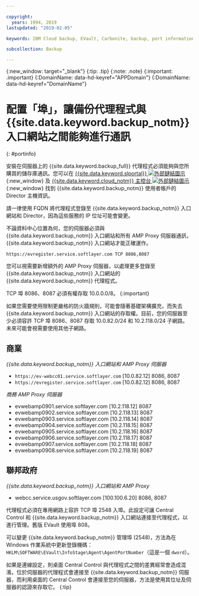 ```yaml
---

copyright:
  years: 1994, 2019
lastupdated: "2019-02-05"

keywords: IBM Cloud backup, EVault, Carbonite, backup, port information, configure, configuring,

subcollection: Backup

---
```

{:new_window: target="_blank"}
{:tip: .tip}
{:note: .note}
{:important: .important}
{:DomainName: data-hd-keyref="APPDomain"}
{:DomainName: data-hd-keyref="DomainName"}

# 配置「埠」，讓備份代理程式與 {{site.data.keyword.backup_notm}} 入口網站之間能夠進行通訊
{: #portinfo}

安裝在伺服器上的 {{site.data.keyword.backup_full}} 代理程式必須能夠與您所購買的儲存庫通訊。您可以在 [{{site.data.keyword.slportal}} ![外部鏈結圖示](../../icons/launch-glyph.svg "外部鏈結圖示")](https://control.softlayer.com/){:new_window} 及 [{{site.data.keyword.cloud_notm}} 主控台 ![外部鏈結圖示](../../icons/launch-glyph.svg "外部鏈結圖示")](https://{DomainName}){:new_window} 找到 {{site.data.keyword.backup_notm}} 使用者帳戶的 Director 主機資訊。

請一律使用 FQDN 將代理程式登錄至 {{site.data.keyword.backup_notm}} 入口網站和 Director，因為這些服務的 IP 位址可能會變更。

不論資料中心位置為何，您的伺服器必須與 {{site.data.keyword.backup_notm}} 入口網站和所有 AMP Proxy 伺服器通訊，{{site.data.keyword.backup_notm}} 入口網站才能正確運作。

```
https://evregister.service.softlayer.com TCP 8086,8087
```

您可以視需要新增額外的 AMP Proxy 伺服器，以處理更多登錄至 {{site.data.keyword.backup_notm}} 入口網站的 {{site.data.keyword.backup_notm}} 代理程式。

TCP 埠 8086、8087 必須有權存取 10.0.0.0/8。
{:important}

如果您需要使用限制更嚴格的防火牆規則，可能會隨著基礎架構擴充，而失去 {{site.data.keyword.backup_notm}} 入口網站的存取權。目前，您的伺服器至少必須容許 TCP 埠 8086、8087 存取 10.0.82.0/24 和 10.2.118.0/24 子網路。未來可能會視需要使用其他子網路。

## 商業

*{{site.data.keyword.backup_notm}} 入口網站和 AMP Proxy 伺服器*

- `https://ev-webcc01.service.softlayer.com` [10.0.82.12] 8086, 8087
- `https://evregister.service.softlayer.com` [10.0.82.12] 8086, 8087

*商務 AMP Proxy 伺服器*

- evwebamp0901.service.softlayer.com [10.2.118.12] 8087
- evwebamp0902.service.softlayer.com [10.2.118.13] 8087
- evwebamp0903.service.softlayer.com [10.2.118.14] 8087
- evwebamp0904.service.softlayer.com [10.2.118.15] 8087
- evwebamp0905.service.softlayer.com [10.2.118.16] 8087
- evwebamp0906.service.softlayer.com [10.2.118.17] 8087
- evwebamp0907.service.softlayer.com [10.2.118.18] 8087
- evwebamp0908.service.softlayer.com [10.2.118.19] 8087

## 聯邦政府

*{{site.data.keyword.backup_notm}} 入口網站和 AMP Proxy*

- webcc.service.usgov.softlayer.com [100.100.6.20] 8086, 8087

代理程式必須在專用網路上容許 TCP 埠 2548 入埠。此設定可讓 Central Control 和 {{site.data.keyword.backup_notm}} 入口網站連接至代理程式，以進行管理。舊版 EVault 使用埠 808。

可以變更 {{site.data.keyword.backup_notm}} 管理埠 (2548)，方法為在 Windows 作業系統中更新登錄機碼：`HKLM\SOFTWARE\EVault\InfoStage\Agent\AgentPortNumber`（這是一個 `dword`）。

如果是連線設定，則桌面 Central Control 與代理程式之間的差異經常會造成混淆。位於伺服器的代理程式會連接至 {{site.data.keyword.backup_notm}} 伺服器，而利用桌面的 Central Control 會連接至您的伺服器，方法是使用其位址及伺服器的認證來存取它。
{:tip}
